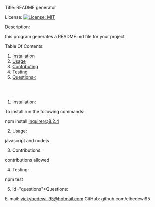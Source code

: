 
Title: README generator

License: [![License: MIT](https://img.shields.io/badge/License-MIT-yellow.svg)](https://opensource.org/licenses/MIT)

Description:
    
this program generates a README.md file for your project

Table Of Contents:
1.  <a href= "#inst">Installation</a>
2. <a href= "#use">Usage</a>
3. <a href= "#contr">Contributing</a>
4. <a href= "#test">Testing</a>
5. <a href= "#questions">Questions<</a>

<br> <br>

1.  <p id="inst">Installation:</p>

To install run the following commands:
    
npm install inquirer@8.2.4

2. <p id="use">Usage:</p>

javascript and nodejs

3. <p id="contr">Contributions:</p>

contributions allowed

4. <p id="test">Testing:</p>
    
npm test

5. <p> id="questions">Questions: </p>
E-mail: vickybedewi-95@hotmail.com
GitHub: github.com/elbedewi95


    